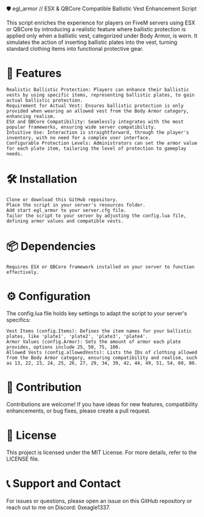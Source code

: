 🛡 egl_armor // ESX & QBCore Compatible Ballistic Vest Enhancement Script

This script enriches the experience for players on FiveM servers using ESX or QBCore by introducing a realistic feature where ballistic protection is applied only when a ballistic vest, categorized under Body Armor, is worn. It simulates the action of inserting ballistic plates into the vest, turning standard clothing items into functional protective gear.

# 🌟 Features

    Realistic Ballistic Protection: Players can enhance their ballistic vests by using specific items, representing ballistic plates, to gain actual ballistic protection.
    Requirement for Actual Vest: Ensures ballistic protection is only provided when wearing an allowed vest from the Body Armor category, enhancing realism.
    ESX and QBCore Compatibility: Seamlessly integrates with the most popular frameworks, ensuring wide server compatibility.
    Intuitive Use: Interaction is straightforward, through the player's inventory, with no need for a complex user interface.
    Configurable Protection Levels: Administrators can set the armor value for each plate item, tailoring the level of protection to gameplay needs.

# 🛠 Installation

    Clone or download this GitHub repository.
    Place the script in your server's resources folder.
    Add start egl_armor to your server.cfg file.
    Tailor the script to your server by adjusting the config.lua file, defining armor values and compatible vests.

# 📦 Dependencies

    Requires ESX or QBCore framework installed on your server to function effectively.

# ⚙️ Configuration

The config.lua file holds key settings to adapt the script to your server's specifics:

    Vest Items (config.Items): Defines the item names for your ballistic plates, like 'plate1', 'plate2', 'plate3', 'plate4'.
    Armor Values (config.Armor): Sets the amount of armor each plate provides, options include 25, 50, 75, 100.
    Allowed Vests (config.allowedVests): Lists the IDs of clothing allowed from the Body Armor category, ensuring compatibility and realism, such as 13, 22, 23, 24, 25, 26, 27, 29, 34, 39, 42, 44, 49, 51, 54, 60, 80.

# 🤝 Contribution

Contributions are welcome! If you have ideas for new features, compatibility enhancements, or bug fixes, please create a pull request.

# 📄 License

This project is licensed under the MIT License. For more details, refer to the LICENSE file.

# 📞 Support and Contact

For issues or questions, please open an issue on this GitHub repository or reach out to me on Discord: 0xeagle1337.
